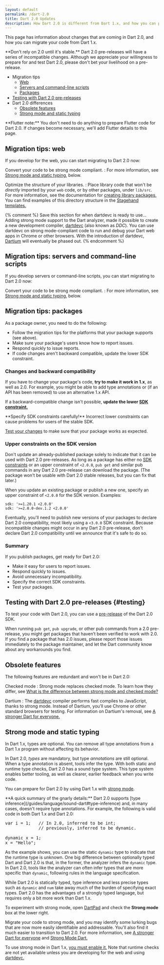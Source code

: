 ```yaml
---
layout: default
permalink: /dart-2.0
title: Dart 2.0 Updates
description: How Dart 2.0 is different from Dart 1.x, and how you can prepare.
---
```


This page has information about changes that are coming in Dart 2.0,
and how you can migrate your code from Dart 1.x.

<aside class="alert alert-warning" markdown="1">
**Don't rely on 2.0 until it's stable.**
Dart 2.0 pre-releases will have a series of incompatible changes.
Although we appreciate your willingness to prepare for and test Dart 2.0,
please don't bet your livelihood on a pre-release.
</aside>

* Migration tips
  * [Web](#migration-tips-web)
  * [Servers and command-line scripts](#migration-tips-servers-and-command-line-scripts)
  * [Packages](#migration-tips-packages)
* [Testing with Dart 2.0 pre-releases](#testing)
* Dart 2.0 differences
  * [Obsolete features](#obsolete-features)
  * [Strong mode and static typing](#strong-mode-and-static-typing)

<aside class="alert alert-info" markdown="1">
**Flutter note:** You don't need to do anything to prepare Flutter code
for Dart 2.0. If changes become necessary,
we'll add Flutter details to this page.
</aside>


## Migration tips: web

If you develop for the web, you can start migrating to Dart 2.0 now:

Convert your code to be strong mode compliant.
: For more information,
  see [Strong mode and static typing](#strong-mode-and-static-typing), below.

Optimize the structure of your libraries.
: Place library code that won't be _directly_ imported by your `web` code,
  or by other packages, under `lib/src`. For more information, see the
  documentation for [creating library packages.][creating library packages]
  You can find examples of this directory structure in the
  [Stagehand templates.][Stagehand templates]

[creating library packages]: /guides/libraries/create-library-packages
[Stagehand templates]: https://github.com/google/stagehand/tree/master/templates

{% comment %}
Save this section for when dartdevc is ready to use...
Adding strong mode support to the Dart analyzer,
made it possible to create a new development compiler,
[dartdevc]({{site.webdev}}/tools/dartdevc) (also known as _DDC_).
You can use dartdevc on strong mode-compliant
code to run and debug your Dart web apps in Chrome or other browsers.
With the introduction of dartdevc,
[Dartium](http://news.dartlang.org/2017/06/a-stronger-dart-for-everyone.html)
will eventually be phased out.
{% endcomment %}

## Migration tips: servers and command-line scripts

If you develop servers or command-line scripts,
you can start migrating to Dart 2.0 now:

Convert your code to be strong mode compliant.
: For more information, see [Strong mode and static
  typing](#strong-mode-and-static-typing), below.

## Migration tips: packages

As a package owner, you need to do the following:

* Follow the migration tips for the platforms that your package supports
  (see above).
* Make sure your package's users know how to report issues.
* Respond quickly to issue reports.
* If code changes aren't backward compatible,
  update the lower SDK constraint.


### Changes and backward compatibility

If you have to change your package's code,
**try to make it work in 1.x**, as well as 2.0.
For example, you might be able to add type annotations
or (if an API has been removed) to use an alternative 1.x API.

If a backward-compatible change isn't possible,
**update the lower [SDK constraint.][SDK constraints]**

<aside class="alert alert-warning" markdown="1">
  **Specify SDK constraints carefully!**
  Incorrect lower constraints can cause problems for users of the stable SDK.
</aside>

[Test your changes][] to make sure that your package works as expected.

[Test your changes]: /guides/testing


### Upper constraints on the SDK version

Don't update an already-published package
solely to indicate that it can be used with Dart 2.0 pre-releases.
As long as a package has either no [SDK constraints][]
or an upper constraint of `<2.0.0`,
`pub get` and similar pub commands in any Dart 2.0 pre-release
can download the package.
(The package won't be usable with Dart 2.0 stable releases,
but you can fix that later.)

When you update an existing package or publish a new one,
specify an upper constraint of `<2.0.0` for the SDK version. Examples:

```
sdk: '>=1.20.1 <2.0.0'
sdk: '>=2.0.0-dev.1.2 <2.0.0'
```

Eventually, you'll need to publish new versions of your packages to
declare Dart 2.0 compatibility, most likely using a `<3.0.0` SDK constraint.
Because incompatible changes might occur in any Dart 2.0 pre-release,
don't declare Dart 2.0 compatibility until we announce that it's safe to do so.

### Summary

If you publish packages, get ready for Dart 2.0:

* Make it easy for users to report issues.
* Respond quickly to issues.
* Avoid unnecessary incompatibility.
* Specify the correct SDK constraints.
* Test your packages.


[pub.dartlang.org]: https://pub.dartlang.org
[SDK constraints]: /tools/pub/pubspec#sdk-constraints
[pubspec format]: /tools/pub/pubspec


## Testing with Dart 2.0 pre-releases {#testing}

To test your code with Dart 2.0, you can use a
[pre-release](/install#about-sdk-release-channels-and-version-strings)
of the Dart 2.0 SDK.

When running `pub get`, `pub upgrade`, or other pub commands
from a 2.0 pre-release, you might get packages that
haven’t been verified to work with 2.0.
If you find a package that has 2.0 issues,
please report those issues immediately to the package maintainer,
and let the Dart community know about any workarounds you find.


## Obsolete features

The following features are redundant and won't be in Dart 2.0:

Checked mode
: Strong mode replaces checked mode. To learn how they differ, see
  [What is the difference between strong mode and checked
  mode?](/guides/language/sound-faq#how-is-it-different-than-checked-mode)

Dartium
: The [dartdevc]({{site.webdev}}/tools/dartdevc) compiler
  performs fast compiles to JavaScript,
  thanks to strong mode. Instead of Dartium, you’ll use Chrome
  or other standard browsers for testing. For information on
  Dartium's removal, see [A stronger Dart for
  everyone.](http://news.dartlang.org/2017/06/a-stronger-dart-for-everyone.html)

## Strong mode and static typing

In Dart 1.x, types are optional. You can remove all type annotations
from a Dart 1.x program without affecting its behavior.

In Dart 2.0, _types_ are mandatory,
but type _annotations_ are still optional.
When a type annotation is absent, tools infer the type.
With both static and runtime type checks,
Dart 2.0 has a sound type system.
This type system enables better tooling, as well as
clearer, earlier feedback when you write code.

You can prepare for Dart 2.0 by using Dart 1.x with
[strong mode](/guides/language/sound-dart).


<aside class="alert alert-info" markdown="1">
**A quick summary of the gnarly details:**
Dart 2.0 supports [type inference](/guides/language/sound-dart#type-inference)
and, in many cases, doesn't require type annotations. For example,
the following is valid code in both Dart 1.x and Dart 2.0:

<pre>
var i = 1;   // In 2.0, inferred to be int;
             // previously, inferred to be dynamic.

dynamic x = 1;
x = "Hello";
</pre>

As the example shows, you can use the static `dynamic` type
to indicate that the runtime type is unknown.
One big difference between optionally typed Dart and Dart 2.0
is that, in the former, the analyzer infers the `dynamic` type.
In Dart 2.0, tools like the analyzer can often infer
types that are more specific than `dynamic`,
following rules in the language specification.

While Dart 2.0 is statically typed, type inference and
less precise types such as `dynamic` and `num`
take away much of the burden of specifying exact types.
Dart 2.0 has the advantages of a strongly typed language,
but requires only a bit more work than Dart 1.x.

To experiment with strong mode,
open [DartPad](https://dartpad.dartlang.org/)
and check the **Strong mode** box at the lower right.
</aside>

Migrate your code to strong mode, and you may identify some
lurking bugs that are now more easily identifiable and addressable.
You'll also find it much easier to transition to Dart 2.0.
For more information, see [A stronger Dart for
everyone](http://news.dartlang.org/2017/06/a-stronger-dart-for-everyone.html)
and [Strong Mode Dart.](/guides/language/sound-dart)

To use strong mode in Dart 1.x, [you must enable
it.](/guides/language/sound-dart#how-to-enable-strong-mode)
Note that runtime checks are not yet available unless you are developing
for the web and using [dartdevc.]({{site.webdev}}/tools/dartdevc)
